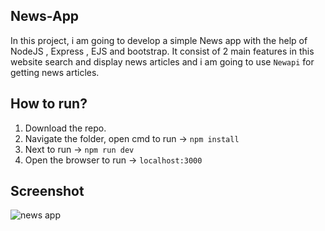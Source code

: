 ## News-App

In this project, i am going to develop a simple News app with the help of NodeJS , Express , EJS and bootstrap.
It consist of 2 main features in this website search and display news articles and i am going to use `Newapi` for getting news articles.

## How to run?

1. Download the repo.
2. Navigate the folder, open cmd to run -> `npm install`
3. Next to run -> `npm run dev`
4. Open the browser to run -> `localhost:3000`


## Screenshot

![news app](https://user-images.githubusercontent.com/67471717/117650252-1b935b80-b1ae-11eb-81bf-ff13c5b2d0ca.PNG)
